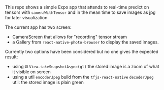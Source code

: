 This repo shows a simple Expo app that attends to real-time predict on tensors with `cameraWithTensor` and in the mean
time to save images as jpg for later visualization.

The current app has two screen:
 - CameraScreen that allows for "recording" tensor stream
 - a Gallery from `react-native-photo-browser` to display the saved images.
 
 Currently two options have been considered but no one gives the expected result:
 - using `GLView.takeSnapshotAsync(gl)` the stored image is a zoom of what it visible on screen
 - using a util `encoderJpeg` build from the `tfjs-react-native` `decoderJpeg` util: the stored image is plain green
